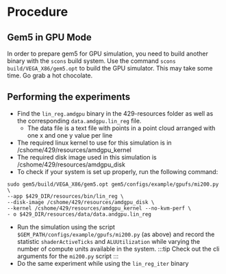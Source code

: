 # Procedure

## Gem5 in GPU Mode

In order to prepare gem5 for GPU simulation, you need to build another binary with the `scons` build system. Use the command `scons build/VEGA_X86/gem5.opt` to build the GPU simulator. This may take some time. Go grab a hot chocolate.

## Performing the experiments

- Find the `lin_reg.amdgpu` binary in the 429-resources folder as well as the corresponding `data.amdgpu.lin_reg` file.
    - The data file is a text file with points in a point cloud arranged with one x and one y value per line
- The required linux kernel to use for this simulation is in /cshome/429/resources/amdgpu_kernel
- The required disk image used in this simulation is /cshome/429/resources/amdgpu_disk
- To check if your system is set up properly, run the following command:
```
sudo gem5/build/VEGA_X86/gem5.opt gem5/configs/example/gpufs/mi200.py \
--app $429_DIR/resources/bin/lin_reg \
--disk-image /cshome/429/resources/amdgpu_disk \
--kernel /cshome/429/resources/amdgpu_kernel --no-kvm-perf \
- o $429_DIR/resources/data/data.andgpu.lin_reg
```

- Run the simulation using the script `$GEM_PATH/configs/example/gpufs/mi200.py` (as above) and record the statistic `shaderActiveTicks` and `ALUUtilization` while varying the number of compute units available in the system.
    :::tip
    Check out the cli arguments for the `mi200.py` script
    :::
- Do the same experiment while using the `lin_reg_iter` binary
